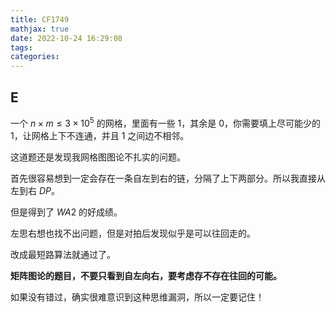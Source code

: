 ```yaml
---
title: CF1749
mathjax: true
date: 2022-10-24 16:29:08
tags:
categories:
---
```


## E

一个 $n\times m\le 3\times 10^5$ 的网格，里面有一些 $1$，其余是 $0$，你需要填上尽可能少的 $1$，让网格上下不连通，并且 $1$ 之间边不相邻。

这道题还是发现我网格图图论不扎实的问题。

首先很容易想到一定会存在一条自左到右的链，分隔了上下两部分。所以我直接从左到右 $DP$。

但是得到了 $WA2$ 的好成绩。

左思右想也找不出问题，但是对拍后发现似乎是可以往回走的。

改成最短路算法就通过了。

**矩阵图论的题目，不要只看到自左向右，要考虑存不存在往回的可能。**

如果没有错过，确实很难意识到这种思维漏洞，所以一定要记住！
